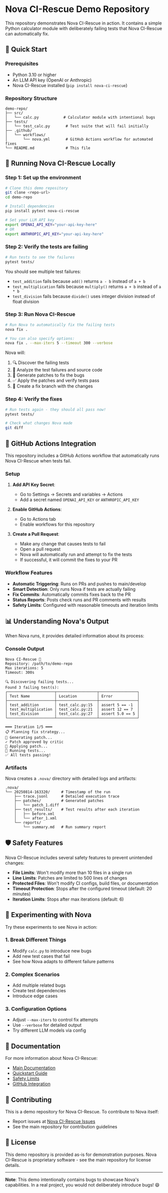 # Nova CI-Rescue Demo Repository

This repository demonstrates Nova CI-Rescue in action. It contains a simple Python calculator module with deliberately failing tests that Nova CI-Rescue can automatically fix.

## 🚀 Quick Start

### Prerequisites

- Python 3.10 or higher
- An LLM API key (OpenAI or Anthropic)
- Nova CI-Rescue installed (`pip install nova-ci-rescue`)

### Repository Structure

```
demo-repo/
├── src/
│   └── calc.py           # Calculator module with intentional bugs
├── tests/
│   └── test_calc.py       # Test suite that will fail initially
├── .github/
│   └── workflows/
│       └── nova.yml       # GitHub Actions workflow for automated fixes
└── README.md              # This file
```

## 🔧 Running Nova CI-Rescue Locally

### Step 1: Set up the environment

```bash
# Clone this demo repository
git clone <repo-url>
cd demo-repo

# Install dependencies
pip install pytest nova-ci-rescue

# Set your LLM API key
export OPENAI_API_KEY="your-api-key-here"
# OR
export ANTHROPIC_API_KEY="your-api-key-here"
```

### Step 2: Verify the tests are failing

```bash
# Run tests to see the failures
pytest tests/
```

You should see multiple test failures:
- `test_addition` fails because `add()` returns `a - b` instead of `a + b`
- `test_multiplication` fails because `multiply()` returns `a + b` instead of `a * b`
- `test_division` fails because `divide()` uses integer division instead of float division

### Step 3: Run Nova CI-Rescue

```bash
# Run Nova to automatically fix the failing tests
nova fix .

# You can also specify options:
nova fix . --max-iters 5 --timeout 300 --verbose
```

Nova will:
1. 🔍 Discover the failing tests
2. 🤔 Analyze the test failures and source code
3. 🔧 Generate patches to fix the bugs
4. ✅ Apply the patches and verify tests pass
5. 📝 Create a fix branch with the changes

### Step 4: Verify the fixes

```bash
# Run tests again - they should all pass now!
pytest tests/

# Check what changes Nova made
git diff
```

## 🤖 GitHub Actions Integration

This repository includes a GitHub Actions workflow that automatically runs Nova CI-Rescue when tests fail.

### Setup

1. **Add API Key Secret**: 
   - Go to Settings → Secrets and variables → Actions
   - Add a secret named `OPENAI_API_KEY` or `ANTHROPIC_API_KEY`

2. **Enable GitHub Actions**:
   - Go to Actions tab
   - Enable workflows for this repository

3. **Create a Pull Request**:
   - Make any change that causes tests to fail
   - Open a pull request
   - Nova will automatically run and attempt to fix the tests
   - If successful, it will commit the fixes to your PR

### Workflow Features

- **Automatic Triggering**: Runs on PRs and pushes to main/develop
- **Smart Detection**: Only runs Nova if tests are actually failing
- **Fix Commits**: Automatically commits fixes back to the PR
- **Status Reports**: Posts check runs and PR comments with results
- **Safety Limits**: Configured with reasonable timeouts and iteration limits

## 📊 Understanding Nova's Output

When Nova runs, it provides detailed information about its process:

### Console Output
```
Nova CI-Rescue 🚀
Repository: /path/to/demo-repo
Max iterations: 5
Timeout: 300s

🔍 Discovering failing tests...
Found 3 failing test(s):
┌─────────────────────┬──────────────────┬─────────────────┐
│ Test Name           │ Location         │ Error           │
├─────────────────────┼──────────────────┼─────────────────┤
│ test_addition       │ test_calc.py:15  │ assert 5 == -1  │
│ test_multiplication │ test_calc.py:21  │ assert 12 == 7  │
│ test_division       │ test_calc.py:27  │ assert 5.0 == 5 │
└─────────────────────┴──────────────────┴─────────────────┘

━━━ Iteration 1/5 ━━━
📋 Planning fix strategy...
🔧 Generating patch...
✓ Patch approved by critic
📝 Applying patch...
🧪 Running tests...
✅ All tests passing!
```

### Artifacts

Nova creates a `.nova/` directory with detailed logs and artifacts:

```
.nova/
└── 20250814-163320/     # Timestamp of the run
    ├── trace.jsonl      # Detailed execution trace
    ├── patches/         # Generated patches
    │   └── patch_1.diff
    ├── test_results/    # Test results after each iteration
    │   ├── before.xml
    │   └── after_1.xml
    └── reports/
        └── summary.md   # Run summary report
```

## 🛡️ Safety Features

Nova CI-Rescue includes several safety features to prevent unintended changes:

- **File Limits**: Won't modify more than 10 files in a single run
- **Line Limits**: Patches are limited to 500 lines of changes
- **Protected Files**: Won't modify CI configs, build files, or documentation
- **Timeout Protection**: Stops after the configured timeout (default: 20 minutes)
- **Iteration Limits**: Stops after max iterations (default: 6)

## 🧪 Experimenting with Nova

Try these experiments to see Nova in action:

### 1. Break Different Things
- Modify `calc.py` to introduce new bugs
- Add new test cases that fail
- See how Nova adapts to different failure patterns

### 2. Complex Scenarios
- Add multiple related bugs
- Create test dependencies
- Introduce edge cases

### 3. Configuration Options
- Adjust `--max-iters` to control fix attempts
- Use `--verbose` for detailed output
- Try different LLM models via config

## 📖 Documentation

For more information about Nova CI-Rescue:

- [Main Documentation](../docs/README.md)
- [Quickstart Guide](../docs/06-quickstart-guide.md)
- [Safety Limits](../docs/safety-limits.md)
- [GitHub Integration](../docs/github-action-setup.md)

## 🤝 Contributing

This is a demo repository for Nova CI-Rescue. To contribute to Nova itself:
- Report issues at [Nova CI-Rescue Issues](https://github.com/nova-ci-rescue/issues)
- See the main repository for contribution guidelines

## 📄 License

This demo repository is provided as-is for demonstration purposes.
Nova CI-Rescue is proprietary software - see the main repository for license details.

---

**Note**: This demo intentionally contains bugs to showcase Nova's capabilities. In a real project, you would not deliberately introduce bugs! 😄